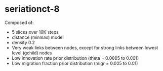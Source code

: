 # seriationct-8 #

Composed of:

* 5 slices over 10K steps
* distance (minmax) model
* density 0.2
* Very weak links between nodes, except for strong links between lowest level (gchild) nodes
* Low innovation rate prior distribution (theta = 0.0005 to 0.001)
* Low migration fraction prior distribution (migr = 0.005 to 0.01)


